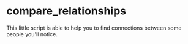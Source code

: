 # compare_relationships
This little script is able to help you to find connections between some people you'll notice.
